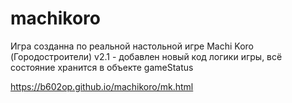 # machikoro
Игра созданна по реальной настольной игре Machi Koro (Городостроители)
v2.1 - добавлен новый код логики игры, всё состояние хранится в объекте gameStatus

https://b602op.github.io/machikoro/mk.html
